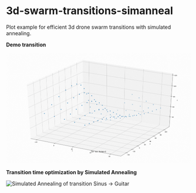 # 3d-swarm-transitions-simanneal
Plot example for efficient 3d drone swarm transitions with simulated annealing.

**Demo transition**

![Demo Transition](Sinus-Guitar-reassigned.gif)


**Transition time optimization by Simulated Annealing**

![Simulated Annealing of transition Sinus -> Guitar](Sinus-Guitar-Reassign-Targets125-100.gif)
